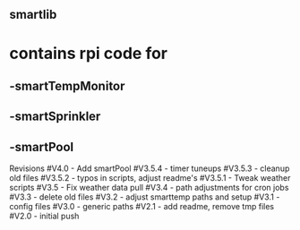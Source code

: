 ## smartlib

# contains rpi code for 
## -smartTempMonitor
## -smartSprinkler
## -smartPool

Revisions
#V4.0 	- Add smartPool
#V3.5.4 - timer tuneups
#V3.5.3 - cleanup old files
#V3.5.2 - typos in scripts, adjust readme's
#V3.5.1 - Tweak weather scripts
#V3.5	- Fix weather data pull
#V3.4 	- path adjustments for cron jobs
#V3.3 	- delete old files
#V3.2 	- adjust smarttemp paths and setup
#V3.1 	- config files
#V3.0 	- generic paths
#V2.1 	- add readme, remove tmp files 
#V2.0 	- initial push

